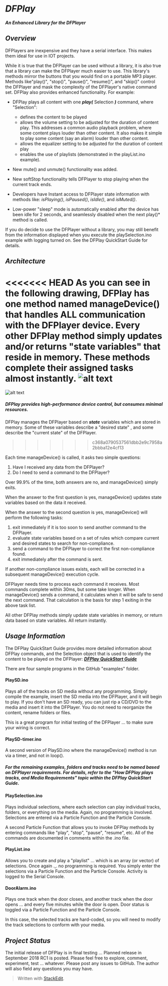 



# ***DFPlay***
 ***An Enhanced Library for the DFPlayer***

## *Overview*
DFPlayers are inexpensive and they have a serial interface. This makes them ideal for use in IOT projects.

While it is true that the DFPlayer can be used without a library, it is also true that a library can make the DFPlayer much easier to use. This library's methods mirror the buttons that you would find on a portable MP3 player.  Methods like"play()", "stop()", "pause()", "resume()", and "skip()"  control the DFPlayer and mask the complexity of the DFPlayer's native command set.  DFPlay also provides enhanced functionality. For example: 
* DFPlay plays all content with one ***play(*** Selection ***)*** command, where "Selection":
	*  defines the content to be played
	* allows the volume setting to be adjusted for the duration of content play.  This addresses a common audio playback problem, where some content plays louder than other content. It also makes it simple to play some content (say an alarm) louder than other content.
	* allows the equalizer setting to be adjusted for the duration of content play
	* enables the use of playlists (demonstrated in the playList.ino example). 

* New mute() and unmute() functionality was added.
* New softStop functionality tells DFPlayer to stop playing when the current track ends.
* Developers have Instant access to DFPlayer state information with methods like:  *isPlaying()*, *isPaused()*, *isIdle()*, and *isMuted()*.
* Low-power "sleep" mode is automatically enabled after the device has been idle for 2 seconds, and seamlessly disabled when the next play()* method is called.

If you do decide to use the DFPlayer without a library, you may still benefit from the information displayed when you execute the playSelection.ino example with logging turned on. See the DFPlay QuickStart Guide for details. 

## *Architecture*
<<<<<<< HEAD
As you can see in the following drawing, DFPlay has one method named **manageDevice()** that handles ALL communication with the DFPlayer device. Every other DFPlay method simply updates and/or returns "state variables" that reside in memory. These methods complete their assigned tasks almost instantly. 
![alt text](https://github.com/rwpalmer/DFPlay/blob/master/images/DFPlayArchitecture.png)
=======
![alt text](https://github.com/rwpalmer/DFPlay/blob/master/images/DFPlayArchitecture.png)
##### DFPlay provides high-performance device control, but consumes minimal resources.
DFPlay manages the DFPlayer based on ***state*** variables which are stored in memory. Some of these variables describe a "desired state" , and some describe the "current state" of the DFPlayer.
>>>>>>> c368a0790537561dbb2e9c7958a2bbba12e4cf13


Each time manageDevice() is called, it asks two simple questions: 
1. Have I received any data from the DFPlayer?
2. Do I need to send a command to the DFPlayer?

Over 99.9% of the time, both answers are no, and manageDevice() simply exits. 

When the answer to the first question is yes, manageDevice() updates state variables based on the data it received.

When the answer to the second question is yes, manageDevice() will perform the following tasks:

 1. exit immediately if it is too soon to send another command to the DFPlayer.
 2. evaluate state variables based on a set of rules which compare current and desired states to search for non-compliance.
 3. send a command to the DFPlayer to correct the first non-compliance found.
 4. exit immediately after the command is sent. 
 
If another non-compliance issues exists, each  will be corrected in a subsequent manageDevice() execution cycle. 

DFPlayer needs time to process each command it receives. Most commands complete within 30ms, but some take longer. When manageDevice() sends a command, it calculates when it will be safe to send the next command. That calculation is the basis for step 1 exiting in the above task list. 

All other DFPlay methods simply update state variables in memory, or return data based on state variables. All return instantly. 

## *Usage Information*
The DFPlay QuickStart Guide provides more detailed information about DFPlay commands, and the Selection object that is used to identify the content to be played on the DFPlayer:     [******DFPlay QuickStart*** Guide***](https://docs.google.com/document/d/e/2PACX-1vTxUyPOpk9RFMaxt53oPotWyAa5pTBVzpSS2L23bq2fGhUXK08vAFPSAWQ6gENLNFoum10IWmVFkJ7I/pub)
 
 There are four sample programs in the GitHub "examples" folder. 
#### PlaySD.ino
Plays all of the tracks on SD media without any programming. Simply compile the example, insert the SD media into the DFPlayer, and it will begin to play. If you don't have an SD ready, you can just rip a CD/DVD to the media and insert it into the DFPlayer. You do not need to reorganize the content, rename folders or files.

This is a great program for initial testing of the DFPlayer ... to make sure your wiring is correct.

#### PlaySD-timer.ino
A second version of  PlaySD.ino where the manageDevice() method is run via a timer, and not in loop().

##### For the remaining examples, folders and tracks need to be named based on DFPlayer requirements. For details, refer to the "*How DFPlay plays tracks, and Media Requirements*" topic within the DFPlay QuickStart Guide. 

#### PlaySelection.ino
Plays individual selections, where each selection can play individual tracks, folders, or everything on the media. Again, no programming is involved. Selections are entered via a Particle Function and the Particle Console.  

A second Particle Function that allows you to invoke DFPlay methods by entering commands like "play", "stop", "pause", "resume", etc. All of the commands are documented in comments within the .ino file. 

#### PlayList.ino
Allows you to create and play a "playlist" ... which is an array (or vector) of selections. Once again .,. no programming is required. You simply enter the selections via a Particle Function and the Particle Console. Activity is logged to the Serial Console. 

#### DoorAlarm.ino
Plays one track when the door closes, and another track when the door opens ... and every five minutes while the door is open. Door status is toggled via a Particle Function and the Particle Console. 

In this case, the selected tracks are hard-coded, so you will need to modify the track selections to conform with your media. 
## *Project Status*
The initial release of DFPlay is in final testing ... Planned release in September 2018
RC1 is posted. Please feel free to explore, comment, experiment, test ... whatever. Please post any issues to GitHub.  The author will also field any questions you may have. 

> Written with [StackEdit](https://stackedit.io/).
